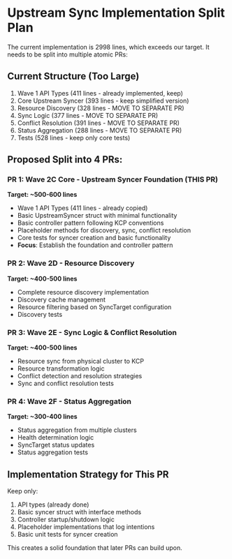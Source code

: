 # Upstream Sync Implementation Split Plan

The current implementation is 2998 lines, which exceeds our target. It needs to be split into multiple atomic PRs:

## Current Structure (Too Large)
1. Wave 1 API Types (411 lines - already implemented, keep)
2. Core Upstream Syncer (393 lines - keep simplified version)
3. Resource Discovery (328 lines - MOVE TO SEPARATE PR)
4. Sync Logic (377 lines - MOVE TO SEPARATE PR)  
5. Conflict Resolution (391 lines - MOVE TO SEPARATE PR)
6. Status Aggregation (288 lines - MOVE TO SEPARATE PR)
7. Tests (528 lines - keep only core tests)

## Proposed Split into 4 PRs:

### PR 1: Wave 2C Core - Upstream Syncer Foundation (THIS PR)
**Target: ~500-600 lines**
- Wave 1 API Types (411 lines - already copied)
- Basic UpstreamSyncer struct with minimal functionality
- Basic controller pattern following KCP conventions
- Placeholder methods for discovery, sync, conflict resolution
- Core tests for syncer creation and basic functionality
- **Focus**: Establish the foundation and controller pattern

### PR 2: Wave 2D - Resource Discovery  
**Target: ~400-500 lines**
- Complete resource discovery implementation
- Discovery cache management
- Resource filtering based on SyncTarget configuration
- Discovery tests

### PR 3: Wave 2E - Sync Logic & Conflict Resolution
**Target: ~400-500 lines** 
- Resource sync from physical cluster to KCP
- Resource transformation logic
- Conflict detection and resolution strategies
- Sync and conflict resolution tests

### PR 4: Wave 2F - Status Aggregation
**Target: ~300-400 lines**
- Status aggregation from multiple clusters
- Health determination logic  
- SyncTarget status updates
- Status aggregation tests

## Implementation Strategy for This PR
Keep only:
1. API types (already done)
2. Basic syncer struct with interface methods
3. Controller startup/shutdown logic
4. Placeholder implementations that log intentions
5. Basic unit tests for syncer creation

This creates a solid foundation that later PRs can build upon.